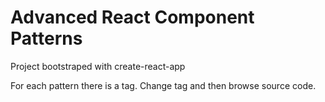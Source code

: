 # Advanced React Component Patterns

Project bootstraped with create-react-app

For each pattern there is a tag. Change tag and then browse source code.

